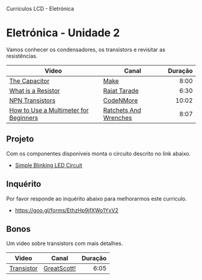 Curriculos LCD - Eletrónica

# Eletrónica - Unidade 2

Vamos conhecer os condensadores, os transistors e revisitar as resistências.



| Video | Canal | Duração
|-------|-------| --:
|[The Capacitor](https://www.youtube.com/watch?v=ZYH9dGl4gUE) |[Make](https://www.youtube.com/channel/UChtY6O8Ahw2cz05PS2GhUbg) | 8:00
|[What is a Resistor](https://www.youtube.com/watch?v=gBJW1sN_5V0) | [Rajat Tarade](https://www.youtube.com/channel/UCwEedenyt9AOjWYDdDuCZYg) | 6:30
|[NPN Transistors](https://youtu.be/uuRQZbXOLnw)| [CodeNMore](https://www.youtube.com/user/CodeNMore) | 10:02
|[How to Use a Multimeter for Beginners](https://www.youtube.com/watch?v=TdUK6RPdIrA) |[Ratchets And Wrenches](https://www.youtube.com/channel/UCT5dv3iwFuy041dbWPB6skg)| 8:07


## Projeto

Com os componentes disponíveis monta o circuito descrito no link abaixo.

* [Simple Blinking LED Circuit](http://www.instructables.com/id/Simple-Blinking-LED-Circuit/)


## Inquérito

Por favor responde ao inquérito abaixo para melhorarmos este curriculo.

* https://goo.gl/forms/EthzHp9jfXWo1YxV2


## Bonos

Um video sobre transistors com mais detalhes.


| Video | Canal | Duração
|-------|-------| --:
|[Transistor](https://youtu.be/WRm2oUw4owE) | [GreatScott!](https://www.youtube.com/user/greatscottlab) | 6:05
